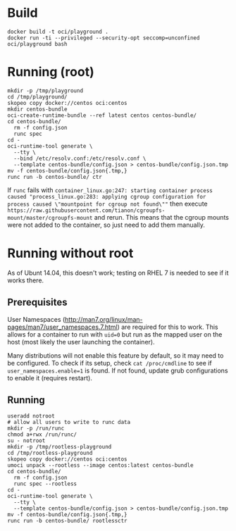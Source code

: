 # Build

```
docker build -t oci/playground .
docker run -ti --privileged --security-opt seccomp=unconfined oci/playground bash
```

# Running (root)

```
mkdir -p /tmp/playground
cd /tmp/playground/
skopeo copy docker://centos oci:centos
mkdir centos-bundle
oci-create-runtime-bundle --ref latest centos centos-bundle/
cd centos-bundle/
  rm -f config.json 
  runc spec
cd -
oci-runtime-tool generate \
  --tty \
  --bind /etc/resolv.conf:/etc/resolv.conf \
  --template centos-bundle/config.json > centos-bundle/config.json.tmp
mv -f centos-bundle/config.json{.tmp,}
runc run -b centos-bundle/ ctr
```

If `runc` fails with `container_linux.go:247: starting container process caused "process_linux.go:283: applying cgroup configuration for process caused \"mountpoint for cgroup not found\""` then execute `https://raw.githubusercontent.com/tianon/cgroupfs-mount/master/cgroupfs-mount` and rerun.  This means that the cgroup mounts were not added to the container, so just need to add them manually.

# Running without root

As of Ubunt 14.04, this doesn't work; testing on RHEL 7 is needed to see if it works there.

## Prerequisites

User Namespaces (http://man7.org/linux/man-pages/man7/user_namespaces.7.html) are required for this
to work.  This allows for a container to run with `uid=0` but run as the mapped user on the host
(most likely the user launching the container).

Many distributions will not enable this feature by default, so it may need to be configured. To
check if its setup, check `cat /proc/cmdline` to see if `user_namespaces.enable=1` is found. If
not found, update grub configurations to enable it (requires restart).

## Running

```
useradd notroot
# allow all users to write to runc data
mkdir -p /run/runc
chmod a+rwx /run/runc/
su - notroot
mkdir -p /tmp/rootless-playground
cd /tmp/rootless-playground
skopeo copy docker://centos oci:centos
umoci unpack --rootless --image centos:latest centos-bundle
cd centos-bundle/
  rm -f config.json 
  runc spec --rootless
cd -
oci-runtime-tool generate \
  --tty \
  --template centos-bundle/config.json > centos-bundle/config.json.tmp
mv -f centos-bundle/config.json{.tmp,}
runc run -b centos-bundle/ rootlessctr
```
